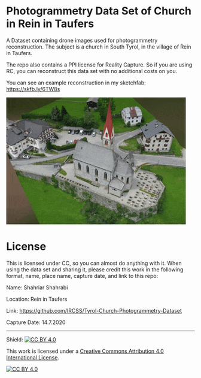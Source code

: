Photogrammetry Data Set of Church in Rein in Taufers
=================

A Dataset containing drone images used for photogrammetry reconstruction. The subject is a church in South Tyrol, in the village of Rein in Taufers. 

The repo also contains a PPI license for Reality Capture. So if you are using RC, you can reconstruct this data set with no additional costs on you. 

You can see an example reconstruction in my sketchfab: https://skfb.ly/6TW8s

![screenshot](SouthTyrolChurch.gif)

License
=================

This is licensed under CC, so you can almost do anything with it. When using the data set and sharing it, please credit this work in the following format, name, place name, capture date, and link to this repo: 

Name: Shahriar Shahrabi

Location: Rein in Taufers

Link: https://github.com/IRCSS/Tyrol-Church-Photogrammetry-Dataset

Capture Date: 14.7.2020

---



Shield: [![CC BY 4.0][cc-by-shield]][cc-by]

This work is licensed under a
[Creative Commons Attribution 4.0 International License][cc-by].

[![CC BY 4.0][cc-by-image]][cc-by]

[cc-by]: http://creativecommons.org/licenses/by/4.0/
[cc-by-image]: https://i.creativecommons.org/l/by/4.0/88x31.png
[cc-by-shield]: https://img.shields.io/badge/License-CC%20BY%204.0-lightgrey.svg
